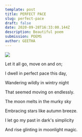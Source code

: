 ```yaml
---
template: post
title: PERFECT PACE
slug: perfect-pace
draft: false
date: 2020-09-28T16:33:00.144Z
description: Beautiful poem
submission: POEMS
author: GEETHA
---
```

![](/media/bvo6w1601351873.jpg)

Let it all go, move on and on;

I dwell in perfect pace this day,

Wandering wildly in wintry night

That seemed moving on endlessly.

The moon melts in the murky sky

Embracing stars like autumn breeze.

I let go my past in dark's simplicity

And rise glinting in moonlight magic.